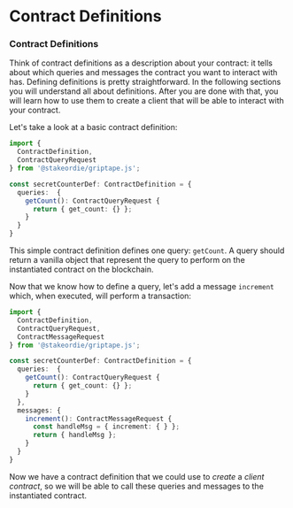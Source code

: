 # Contract Definitions

### Contract Definitions

Think of contract definitions as a description about your contract: it tells about which queries and messages the contract you want to interact with has. Defining definitions is pretty straightforward. In the following sections you will understand all about definitions. After you are done with that, you will learn how to use them to create a client that will be able to interact with your contract.

Let's take a look at a basic contract definition:

```typescript
import {
  ContractDefinition,
  ContractQueryRequest
} from '@stakeordie/griptape.js';

const secretCounterDef: ContractDefinition = {
  queries:  {
    getCount(): ContractQueryRequest {
      return { get_count: {} };
    }
  }
}
```

This simple contract definition defines one query: `getCount`. A query should return a vanilla object that represent the query to perform on the instantiated contract on the blockchain.

Now that we know how to define a query, let's add a message `increment` which, when executed, will perform a transaction:

```typescript
import {
  ContractDefinition,
  ContractQueryRequest,
  ContractMessageRequest
} from '@stakeordie/griptape.js';

const secretCounterDef: ContractDefinition = {
  queries:  {
    getCount(): ContractQueryRequest {
      return { get_count: {} };
    }
  },
  messages: {
    increment(): ContractMessageRequest {
      const handleMsg = { increment: { } };
      return { handleMsg };
    }
  }
}
```

Now we have a contract definition that we could use to _create_ a _client contract_, so we will be able to call these queries and messages to the instantiated contract.
